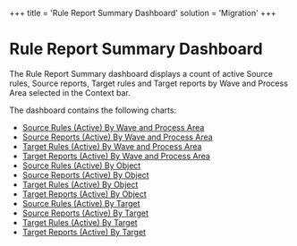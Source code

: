 +++
title = 'Rule Report Summary Dashboard'
solution = 'Migration'
+++

# Rule Report Summary Dashboard

The Rule Report Summary dashboard displays a count of active Source
rules, Source reports, Target rules and Target reports by Wave and
Process Area selected in the Context bar.

The dashboard contains the following charts:

  - [Source Rules (Active) By Wave and Process
    Area](Source_Rules_Active_by_Wave_and_Process_Area.htm)
  - [Source Reports (Active) By Wave and Process
    Area](Source_Reports_Active_by_Wave_and_Process_Area.htm)
  - [Target Rules (Active) By Wave and Process
    Area](Target_Rules_Active_by_Wave_and_Process_Area.htm)
  - [Target Reports (Active) By Wave and Process
    Area](Target_Reports_Active_by_Wave_and_Process_Area.htm)
  - [Source Rules (Active) By Object](Source_Rules_Active_by_Object.htm)
  - [Source Reports (Active) By
    Object](Source_Reports_Active_by_Object.htm)
  - [Target Rules (Active) By Object](Target_Rules_Active_by_Object.htm)
  - [Target Reports (Active) By
    Object](Target_Reports_Active_by_Object.htm)
  - [Source Rules (Active) By Target](Source_Rules_Active_by_Target.htm)
  - [Source Reports (Active) By
    Target](Source_Reports_Active_by_Target.htm)
  - [Target Rules (Active) By Target](Target_Rules_Active_by_Target.htm)
  - [Target Reports (Active) By
    Target](Target_Reports_Active_by_Target.htm)
